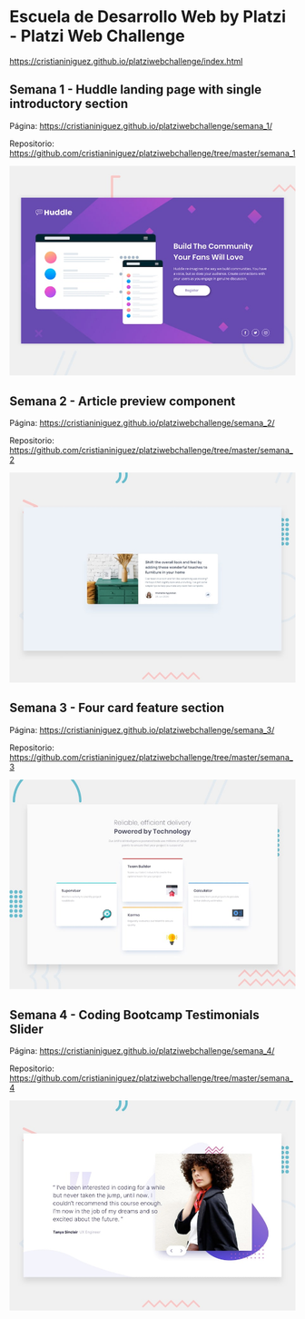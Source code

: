 # Escuela de Desarrollo Web by Platzi - Platzi Web Challenge

https://cristianiniguez.github.io/platziwebchallenge/index.html

## Semana 1 - Huddle landing page with single introductory section

Página: https://cristianiniguez.github.io/platziwebchallenge/semana_1/

Repositorio: https://github.com/cristianiniguez/platziwebchallenge/tree/master/semana_1

![semana1_desktop-preview](./semana_1/design/desktop-preview.jpg)

## Semana 2 - Article preview component

Página: https://cristianiniguez.github.io/platziwebchallenge/semana_2/

Repositorio: https://github.com/cristianiniguez/platziwebchallenge/tree/master/semana_2

![semana2_desktop-preview](./semana_2/design/desktop-preview.jpg)

## Semana 3 - Four card feature section

Página: https://cristianiniguez.github.io/platziwebchallenge/semana_3/

Repositorio: https://github.com/cristianiniguez/platziwebchallenge/tree/master/semana_3

![semana3_desktop-preview](./semana_3/design/desktop-preview.jpg)

## Semana 4 - Coding Bootcamp Testimonials Slider

Página: https://cristianiniguez.github.io/platziwebchallenge/semana_4/

Repositorio: https://github.com/cristianiniguez/platziwebchallenge/tree/master/semana_4

![semana4_desktop-preview](./semana_4/design/desktop-preview.jpg)